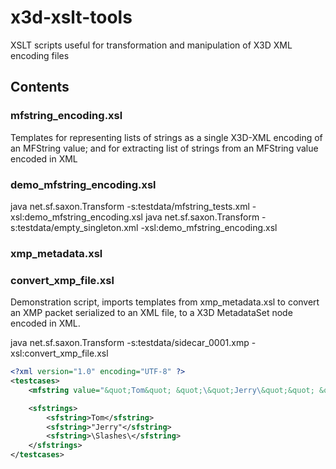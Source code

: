 # x3d-xslt-tools
XSLT scripts useful for transformation and manipulation of X3D XML encoding files


## Contents

### mfstring_encoding.xsl
Templates for representing lists of strings as a single X3D-XML encoding of an MFString value; and for
extracting list of strings from an MFString value encoded in XML

### demo_mfstring_encoding.xsl
java net.sf.saxon.Transform  -s:testdata/mfstring_tests.xml -xsl:demo_mfstring_encoding.xsl
java net.sf.saxon.Transform  -s:testdata/empty_singleton.xml -xsl:demo_mfstring_encoding.xsl

### xmp_metadata.xsl


### convert_xmp_file.xsl
Demonstration script, imports templates from xmp_metadata.xsl to convert an XMP packet serialized to an XML file, to a
X3D MetadataSet node encoded in XML.


java net.sf.saxon.Transform   -s:testdata/sidecar_0001.xmp -xsl:convert_xmp_file.xsl

```xml
<?xml version="1.0" encoding="UTF-8" ?>
<testcases>
    <mfstring value="&quot;Tom&quot; &quot;\&quot;Jerry\&quot;&quot; &quot;\\Slashes\\&quot;"/>

    <sfstrings>
        <sfstring>Tom</sfstring>
        <sfstring>"Jerry"</sfstring>
        <sfstring>\Slashes\</sfstring>
    </sfstrings>
</testcases>
```
